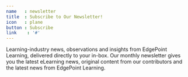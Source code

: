```yaml
---
name   : newsletter
title  : Subscribe to Our Newsletter!
icon   : plane
button : Subscribe
link    : '#'
---
```

Learning-industry news, observations and insights from EdgePoint Learning, delivered directly to your in-box. Our monthly newsletter gives you the latest eLearning news, original content from our contributors and the latest news from EdgePoint Learning.
